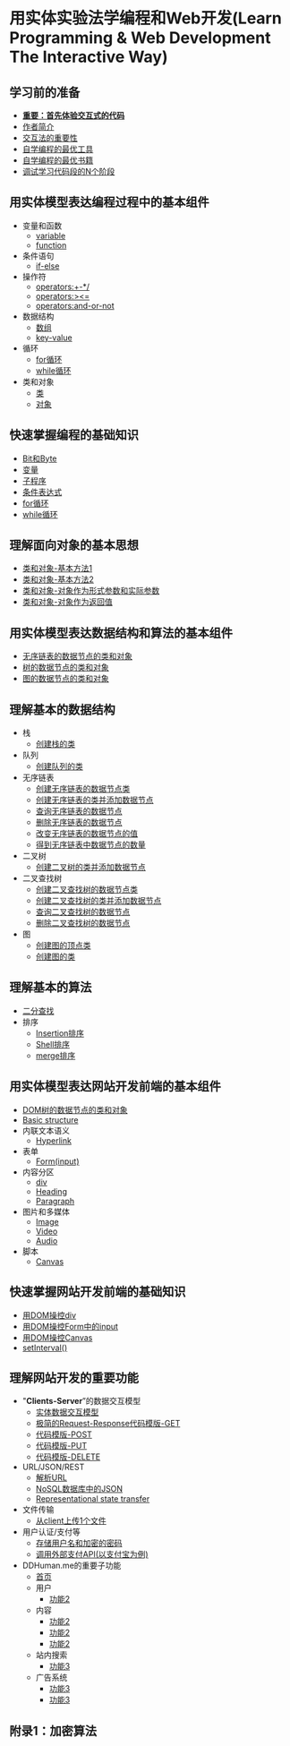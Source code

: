 # 用实体实验法学编程和Web开发(Learn Programming & Web Development The Interactive Way)

## 学习前的准备

- [**重要：首先体验交互式的代码**]()
- [作者简介](/chapters/章00-学习前的准备/作者简介.md)
- [交互法的重要性]()
- [自学编程的最优工具](/chapters/章00-学习前的准备/自学编程的最优工具.md)
- [自学编程的最优书籍](/chapters/章00-学习前的准备/自学编程的最优书籍.md)
- [调试学习代码段的N个阶段](/chapters/章00-学习前的准备/调试学习代码段的N个阶段.md)

## 用实体模型表达编程过程中的基本组件

- 变量和函数
	- [variable](/chapters/章0-用实体模型表达编程过程中的基本组件/variable.md)
	- [function](/chapters/章0-用实体模型表达编程过程中的基本组件/function.md)
- 条件语句
	- [if-else](/chapters/章0-用实体模型表达编程过程中的基本组件/if-else.md)
- 操作符
	- [operators:+-*/](/chapters/章0-用实体模型表达编程过程中的基本组件/operators:+-*/.md)
	- [operators:><=](/chapters/章0-用实体模型表达编程过程中的基本组件/operators:><=.md)
	- [operators:and-or-not](/chapters/章0-用实体模型表达编程过程中的基本组件/operators:and-or-not.md)
- 数据结构
	- [数组](/chapters/章0-用实体模型表达编程过程中的基本组件/数组.md)
	- [key-value](/chapters/章0-用实体模型表达编程过程中的基本组件/key-value.md)
- 循环
	- [for循环](/chapters/章0-用实体模型表达编程过程中的基本组件/for循环.md)
	- [while循环](/chapters/章0-用实体模型表达编程过程中的基本组件/while循环.md)
- 类和对象
	- [类](/chapters/章0-用实体模型表达编程过程中的基本组件/类.md)
	- [对象](/chapters/章0-用实体模型表达编程过程中的基本组件/对象.md)

## 快速掌握编程的基础知识

- [Bit和Byte](/chapters/章1-快速掌握编程的基础知识/Bit和Byte.md)
- [变量](/chapters/章1-快速掌握编程的基础知识/变量.md)
- [子程序](/chapters/章1-快速掌握编程的基础知识/子程序.md)
- [条件表达式](/chapters/章1-快速掌握编程的基础知识/条件表达式.md)
- [for循环](/chapters/章1-快速掌握编程的基础知识/for循环.md)
- [while循环](/chapters/章1-快速掌握编程的基础知识/while循环.md)

## 理解面向对象的基本思想

- [类和对象-基本方法1](/chapters/章2-理解面向对象的基本思想/类和对象-基本方法1.md)
- [类和对象-基本方法2](/chapters/章2-理解面向对象的基本思想/类和对象-基本方法2.md)
- [类和对象-对象作为形式参数和实际参数](/chapters/章2-理解面向对象的基本思想/类和对象-对象作为形式参数和实际参数.md)
- [类和对象-对象作为返回值](/chapters/章2-理解面向对象的基本思想/类和对象-对象作为返回值.md)

## 用实体模型表达数据结构和算法的基本组件

- [无序链表的数据节点的类和对象](/chapters/章3-用实体模型表达数据结构和算法的基本组件/无序链表的数据节点的类和对象.md)
- [树的数据节点的类和对象](/chapters/章3-用实体模型表达数据结构和算法的基本组件/树的数据节点的类和对象.md)
- [图的数据节点的类和对象](/chapters/章3-用实体模型表达数据结构和算法的基本组件/图的数据节点的类和对象.md)

## 理解基本的数据结构
- 栈
	- [创建栈的类](/chapters/章4-理解基本的数据结构/创建栈的类.md)
- 队列
	- [创建队列的类](/chapters/章4-理解基本的数据结构/创建队列的类.md)
- 无序链表
	- [创建无序链表的数据节点类](/chapters/章4-理解基本的数据结构/创建无序链表的数据节点类.md)
	- [创建无序链表的类并添加数据节点](/chapters/章4-理解基本的数据结构/创建无序链表的类并添加数据节点.md)
	- [查询无序链表的数据节点](/chapters/章4-理解基本的数据结构/查询无序链表的数据节点.md)
	- [删除无序链表的数据节点](/chapters/章4-理解基本的数据结构/删除无序链表的数据节点.md)
	- [改变无序链表的数据节点的值](/chapters/章4-理解基本的数据结构/改变无序链表的数据节点的值.md)
	- [得到无序链表中数据节点的数量](/chapters/章4-理解基本的数据结构/得到无序链表中数据节点的数量.md)
- 二叉树
	- [创建二叉树的类并添加数据节点](/chapters/章4-理解基本的数据结构/创建二叉树的类并添加数据节点.md)
- 二叉查找树
	- [创建二叉查找树的数据节点类](/chapters/章4-理解基本的数据结构/创建二叉查找树的数据节点类.md)
	- [创建二叉查找树的类并添加数据节点](/chapters/章4-理解基本的数据结构/创建二叉查找树的类并添加数据节点.md)
	- [查询二叉查找树的数据节点](/chapters/章4-理解基本的数据结构/查询二叉查找树的数据节点.md)
	- [删除二叉查找树的数据节点](/chapters/章4-理解基本的数据结构/删除二叉查找树的数据节点.md)
- 图
	- [创建图的顶点类](/chapters/章4-理解基本的数据结构/创建图的顶点类.md)
	- [创建图的类](/chapters/章4-理解基本的数据结构/创建图的类.md)

## 理解基本的算法

- [二分查找](/chapters/章5-理解基本的算法/二分查找.md)
- 排序
	- [Insertion排序](/chapters/章5-理解基本的算法/Insertion排序.md)
	- [Shell排序](/chapters/章5-理解基本的算法/Shell排序.md)
	- [merge排序](/chapters/章5-理解基本的算法/merge排序.md)

## 用实体模型表达网站开发前端的基本组件

- [DOM树的数据节点的类和对象](/chapters/章6-用实体模型表达网站开发前端的基本组件/DOM树的数据节点的类和对象.md)
- [Basic structure](/chapters/章6-用实体模型表达网站开发前端的基本组件/Basic-structure.md)
- 内联文本语义
	- [Hyperlink](/chapters/章6-用实体模型表达网站开发前端的基本组件/Hyperlink.md)
- 表单
	- [Form(input)](/chapters/章6-用实体模型表达网站开发前端的基本组件/Form(input).md)
- 内容分区
	- [div](/chapters/章6-用实体模型表达网站开发前端的基本组件/div.md)
	- [Heading](/chapters/章6-用实体模型表达网站开发前端的基本组件/Heading.md)
	- [Paragraph](/chapters/章6-用实体模型表达网站开发前端的基本组件/Paragraph.md)
- 图片和多媒体
	- [Image](/chapters/章6-用实体模型表达网站开发前端的基本组件/Image.md)
	- [Video](/chapters/章6-用实体模型表达网站开发前端的基本组件/Video.md)
	- [Audio](/chapters/章6-用实体模型表达网站开发前端的基本组件/Audio.md)
- 脚本
	- [Canvas](/chapters/章6-用实体模型表达网站开发前端的基本组件/Canvas.md)

## 快速掌握网站开发前端的基础知识

- [用DOM操控div](/chapters/章7-快速掌握网站开发前端的基础知识/用DOM操控div.md)
- [用DOM操控Form中的input](/chapters/章7-快速掌握网站开发前端的基础知识/用DOM操控Form中的input.md)
- [用DOM操控Canvas](/chapters/章7-快速掌握网站开发前端的基础知识/用DOM操控Canvas.md)
- [setInterval()](/chapters/章7-快速掌握网站开发前端的基础知识/setInterval().md)

## 理解网站开发的重要功能

- "**Clients-Server**”的数据交互模型
	- [实体数据交互模型](/chapters/章8-理解网站开发的重要功能/实体数据交互模型.md)
	- [极简的Request-Response代码模版-GET](/chapters/章8-理解网站开发的重要功能/极简的Request-Response代码模版-GET.md)
	- [代码模版-POST](/chapters/章8-理解网站开发的重要功能/极简的Request-Response代码模版-POST.md)
	- [代码模版-PUT](/chapters/章8-理解网站开发的重要功能/极简的Request-Response代码模版-PUT.md)
	- [代码模版-DELETE](/chapters/章8-理解网站开发的重要功能/极简的Request-Response代码模版-DELETE.md)
- URL/JSON/REST
	- [解析URL](/chapters/章8-理解网站开发的重要功能/解析URL.md)
	- [NoSQL数据库中的JSON](/chapters/章8-理解网站开发的重要功能/NoSQL数据库中的JSON.md)
	- [Representational state transfer](/chapters/章8-理解网站开发的重要功能/REST.md)
- 文件传输
	- [从client上传1个文件](/chapters/章8-理解网站开发的重要功能/从client上传1个文件.md)
- 用户认证/支付等
	- [存储用户名和加密的密码](/chapters/章8-理解网站开发的重要功能/存储用户名和加密的密码.md)
	- [调用外部支付API(以支付宝为例)](/chapters/章8-理解网站开发的重要功能/调用外部支付API(以支付宝为例).md)
- DDHuman.me的重要子功能
	- [首页](/chapters/章8-理解网站开发的重要功能/首页.md)
	- 用户
		- [功能2](/chapters/章8-理解网站开发的重要功能/功能2.md)
	- 内容
		- [功能2](/chapters/章8-理解网站开发的重要功能/功能2.md)
		- [功能2](/chapters/章8-理解网站开发的重要功能/功能2.md)
		- [功能2](/chapters/章8-理解网站开发的重要功能/功能2.md)
	- 站内搜索
		- [功能3](/chapters/章8-理解网站开发的重要功能/功能3.md)
	- 广告系统
		- [功能3](/chapters/章8-理解网站开发的重要功能/功能3.md)	
		- [功能3](/chapters/章8-理解网站开发的重要功能/功能3.md)

## 附录1：加密算法

